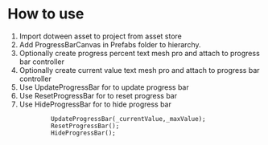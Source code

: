 # How to use
1) Import dotween asset to project from asset store
2) Add ProgressBarCanvas in Prefabs folder to hierarchy.
3) Optionally create progress percent text mesh pro and attach to progress bar controller 
4) Optionally create current value text mesh pro and attach to progress bar controller 
5) Use UpdateProgressBar for to update progress bar
6) Use ResetProgressBar for to reset progress bar
7) Use HideProgressBar for to hide progress bar

```		
            UpdateProgressBar(_currentValue,_maxValue);
            ResetProgressBar();
            HideProgressBar();
```
